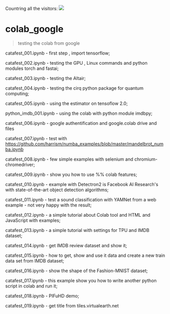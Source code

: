  Countring all the visitors: ![](https://vistr.dev/badge?repo=catafest.colab_google)
# colab_google
>testing the colab from google 
  
  catafest_001.ipynb - first step , import tensorflow;
  
  catafest_002.ipynb - testing the GPU , Linux commands and python modules torch and fastai;
  
  catafest_003.ipynb - testing the Altair;
  
  catafest_004.ipynb - testing the cirq python package for quantum computing;
  
  catafest_005.ipynb - using the estimator on tensoflow 2.0;
  
  python_imdb_001.ipynb - using the colab with python module imdbpy;

  catafest_006.ipynb - google authentification and google.colab drive and files
  
  catafest_007.ipynb - test with https://github.com/harrism/numba_examples/blob/master/mandelbrot_numba.ipynb
  
  catafest_008.ipynb - few simple examples with selenium and chromium-chromedriver;
  
  catafest_009.ipynb - show you how to use %% colab features;
  
  catafest_010.ipynb - example with Detectron2 is Facebook AI Research's with state-of-the-art object detection algorithms;
  
  catafest_011.ipynb - test a sound classification with YAMNet from a web example - not very happy with the result;
  
  catafest_012.ipynb - a simple tutorial about Colab tool and HTML and JavaScript with examples;
  
  catafest_013.ipynb - a simple tutorial with settings for TPU and IMDB dataset;
  
  catafest_014.ipynb - get IMDB review dataset and show it;
  
  catafest_015.ipynb - how to get, show and use it data and create a new train data set from IMDB dataset;
  
  catafest_016.ipynb - show the shape of the Fashion-MNIST dataset;
  
  catafest_017.ipynb - this example show you how to write another python script in colab and run it;
  
  catafest_018.ipynb - PIFuHD demo;
  
  catafest_019.ipynb - get title from tiles.virtualearth.net

